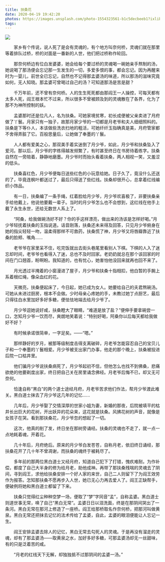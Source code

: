```yaml
---
title: 扶桑花
date: 2020-04-19 19:42:20
photos: https://images.unsplash.com/photo-1554323561-b1c5decbeeb1?ixlib=rb-1.2.1&ixid=eyJhcHBfaWQiOjEyMDd9&auto=format&fit=crop&w=1050&q=80
tags:
---
```






![](https://images.unsplash.com/photo-1478932646705-c8e02fe8a149?ixlib=rb-1.2.1&ixid=eyJhcHBfaWQiOjEyMDd9&auto=format&fit=crop&w=1050&q=80)


<p style="text-indent:2em">
家乡有个传说，说人死了是会有灵魂的，有个地方叫奈何桥，灵魂们就在那里等着排队过桥，桥的对面是一番新的人世，他们把过桥称作轮回。
</p>

<p style="text-indent:2em">
那奈何桥边有位白发婆婆，她会给每个要过桥的灵魂喝一碗她亲手熬制的汤，她说喝了那汤便会忘记那一生发生的一切，多爱多恨的事，都会忘记。因为再醒来时为一婴儿，前世全已忘记，自然也不记得那孟婆汤的味道，所以那汤的滋味究竟如何，无人知晓。那孟婆可曾喝过自己的汤？可知道那汤是苦是甜？
</p>


<p style="text-indent:2em">
千万年前，还不曾有奈何桥。人的生生死死都由那阎王一人操控，可每天都有太多人死，阎王根本忙不过来，所以很多不曾被顾及到的灵魂散在了各界，化为了那不为神所控制的妖。
</p>



<p style="text-indent:2em">
孟婆那时还是位凡人，名为扶桑。可她家境贫寒，初长成便被父亲卖进了月府做了丫鬟。月家只有一独子，故那月家少爷的一切都是月老爷和夫人细细照料的。扶桑是下等仆人，本该做些洗衣扫地的粗活，可她纤纤玉指确真是美，月府管家都不舍得弄脏了它。百般思量后，让她做了奉墨的丫鬟。
</p>

<p style="text-indent:2em">
人人都有爱美之心，那双美手着实迷倒了月少爷，如此，月少爷和扶桑坠入了爱河。那以后，月少爷的字练得越发频繁了，有时甚至终日在书房待着练字。扶桑自然在一旁陪着，静静地磨墨。月少爷时而抬头看着扶桑，两人相视一笑，又羞涩的低头。
</p>

<p style="text-indent:2em">
扶桑喜红色，月少爷便每日送些红色的小玩意给她。日子久了，竟没什么还送的了，毕竟连枫叶都送过了，最后只得送了些红线。扶桑却很开心，总拿着红线编织小饰品。
</p>

<p style="text-indent:2em">
有一日，扶桑编了一条手绳，红着脸给月少爷，月少爷欢喜极了，非要扶桑亲手给他戴上，他说他要戴一辈子。当时的月少爷怎么也不会想到，这红线在他手上戴了永生永世，还给无数世人系上了。
</p>

<p style="text-indent:2em">
“阿桑，给我做碗汤好不好？你的手这样漂亮，做出来的汤该是怎样好喝。”月少爷轻抚着扶桑的玉指说道。话音刚落，扶桑还未来得及回答，只见月少爷俯身在她的指尖轻轻一吻，温柔得那样不可救药，扶桑慌了神，月少爷又将唇瓣靠近了扶桑的脸颊、嘴角......
</p>

<p style="text-indent:2em">
老爷爷在家里呆不住，吃完饭就出去街头巷尾里看别人下棋。下棋的人入了迷忘却时间，老爷爷也看得入了迷，总也不及时回家。老奶奶就总在那个该回家的时间在门口翘首，盼啊盼。我知道的，也有忧心，她害怕他没回来就再也回不来了。
</p>

<p style="text-indent:2em">
月光透过半掩着的小窗漫进了屋子，月少爷和扶桑十指相扣，他白暂的手腕上系着根红绳，像朵血红的花。
</p>

<p style="text-indent:2em">
天微亮，扶桑便起床了，今日起，她已成为女人。她要给自己的夫君熬碗汤。可她从未进过厨房，根本不会做。少时母亲心疼她的手，未教过她丁点厨艺，最后只得往白水里加好多好多糖，便怯怯地端去给月少爷了。
</p>

<p style="text-indent:2em">
月少爷逗她说好咸，扶桑瞪大了眼睛，“难道是放了盐？”便伸手要拿碗尝一口，怎知月少爷一饮而尽，爽朗地笑着说：“特别好喝，阿桑你以后每天都给我做好不好？
</p>


<p style="text-indent:2em">
有时候承诺很简单，一字足矣。——“嗯。”
</p>

<p style="text-indent:2em">
那样静好的岁月，被那等级制度击得支离破碎，月老爷怎能容忍自己的宝贝儿子和一个奉墨的丫鬟相爱。月少爷被支出家门办事，他走的那个晚上，扶桑被投进后院一口枯井里。
</p>

<p style="text-indent:2em">
他们骗月少爷说扶桑病死了，月少爷起初不信，但他怎么也找不到佛桑，悲痛欲绝的他要剃度出家，终日把自己关在房里诵念佛经。月老爷后悔不已，却又无可奈何。
</p>

<p style="text-indent:2em">
恰逢自称“黑白”的两个道士途经月府，月老爷苦求他们作法，帮月少爷渡此难关。黑白道士抹去了月少爷这几年的记忆......
</p>

<p style="text-indent:2em">
几年后，月少爷娶了交情深厚的世家小姐为妻，新婚的那夜，后院被填平的枯井长出巨大的花树，开出妖异的花朵来，这花就是扶桑。风拂花树的声音，就像是女孩子在哭。看到那扶桑花，月少爷忽的想起了一切。
</p>

<p style="text-indent:2em">
这次，他真的削了发，终日坐在那树旁诵经。扶桑的灵魂也不走了，就一点一点地耗着魂，开着花。
</p>

<p style="text-indent:2em">
几十年后，月府绝后。原来的月少爷白发苍苍，自称月老，依旧终日诵经，那扶桑花开了几十年不曾凋谢，而扶桑的魂终于被耗尽了。
</p>

<p style="text-indent:2em">
多年前的那两位黑白道士又经月府，知道自己犯下了打错，愧疚难耐。为作补偿，都度了自己大半身的修为给月老，助他成神。再带了那扶桑残喘的灵魂去了阴间，寻到阎王，求他给扶桑安排一个好人家的来世，自己二人则留下了为阎王效劳作为报答。怎知那扶桑不愿再步入人世，她已无心力再去爱人了。阎王正缺帮手，便破例将她和黑白道士都留了下来。
</p>

<p style="text-indent:2em">
扶桑只觉得红尘种种空梦一场，便取了“梦”字同音“孟”，自称孟婆。黑白道士则道世事无常，唤了自己“黑白无常”。孟婆日日以泪洗面，终是在那阴间哭出了一条河。黑白无常在那河上修造了一座桥。阎王给那桥取名作奈何桥，把那河叫做黄泉。黑白无常还把抹去记忆的法术传给了孟婆，自此，孟婆的眼泪便能让人忘记一生。
</p>

<p style="text-indent:2em">
阎王安排孟婆去除人的记忆，黑白无常去勾死人的灵魂。于是再没有溜走的灵魂，却有了那孟婆汤——取黄泉之水，加好多好多糖，可那孟婆汤却无一丝甜味，有的只是泛着苦的咸。
</p>

<p style="text-indent:2em">
“月老的红线天下无解，却独独抵不过那阴间的孟婆一汤。”
</p>

